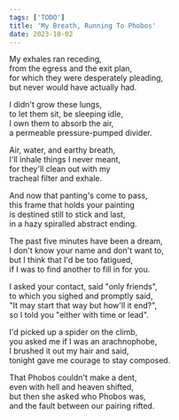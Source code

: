 ```yaml
---
tags: ['TODO']
title: 'My Breath, Running To Phobos'
date: 2023-10-02
---
```


My exhales ran receding,  
from the egress and the exit plan,  
for which they were desperately pleading,  
but never would have actually had.

I didn't grow these lungs,  
to let them sit, be sleeping idle,  
I own them to absorb the air,  
a permeable pressure-pumped divider.

Air, water, and earthy breath,  
I'll inhale things I never meant,  
for they'll clean out with my  
tracheal filter and exhale.

And now that panting's come to pass,  
this frame that holds your painting  
is destined still to stick and last,  
in a hazy spiralled abstract ending.

The past five minutes have been a dream,  
I don't know your name and don't want to,  
but I think that I'd be too fatigued,  
if I was to find another to fill in for you.

I asked your contact, said "only friends",  
to which you sighed and promptly said,  
"It may start that way but how'll it end?",  
so I told you "either with time or lead".

I'd picked up a spider on the climb,  
you asked me if I was an arachnophobe,  
I brushed it out my hair and said,  
tonight gave me courage to stay composed.

That Phobos couldn't make a dent,  
even with hell and heaven shifted,  
but then she asked who Phobos was,  
and the fault between our pairing rifted.
